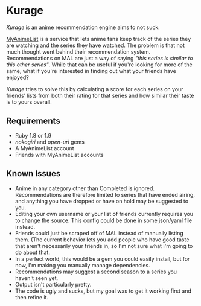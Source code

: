 # Kurage

*Kurage* is an anime recommendation engine aims to not suck.

[MyAnimeList][mal] is a service that lets anime fans keep track of the series they are watching and the series they have watched. The problem is that not much thought went behind their recommendation system. Recommendations on MAL are just a way of saying *"this series is similar to this other series"*. While that can be useful if you're looking for more of the same, what if you're interested in finding out what your friends have enjoyed?

*Kurage* tries to solve this by calculating a score for each series on your friends' lists from both their rating for that series and how similar their taste is to yours overall.

[mal]: http://myanimelist.net

## Requirements

* Ruby 1.8 or 1.9
* *nokogiri* and *open-uri* gems
* A MyAnimeList account
* Friends with MyAnimeList accounts

## Known Issues

* Anime in any category other than Completed is ignored. Recommendations are therefore limited to series that have ended airing, and anything you have dropped or have on hold may be suggested to you.
* Editing your own username or your list of friends currently requires you to change the source. This config could be done in some json/yaml file instead.
* Friends could just be scraped off of MAL instead of manually listing them. (The current behavior lets you add people who have good taste that aren't necessarily your friends in, so I'm not sure what I'm going to do about that.
* In a perfect world, this would be a gem you could easily install, but for now, I'm making you manually manage dependencies.
* Recommendations may suggest a second season to a series you haven't seen yet.
* Output isn't particularly pretty.
* The code is ugly and sucks, but my goal was to get it working first and then refine it.
